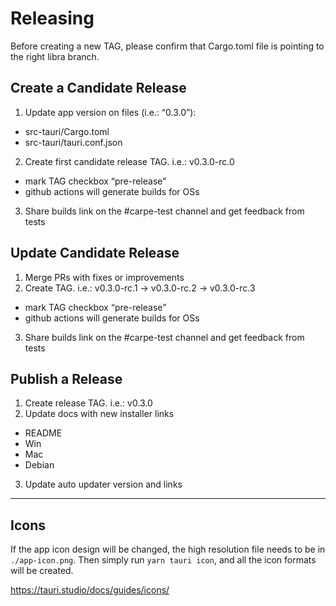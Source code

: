 # Releasing

Before creating a new TAG, please confirm that Cargo.toml file is pointing to the right libra branch.

## Create a Candidate Release
1. Update app version on files (i.e.: “0.3.0”):
  - src-tauri/Cargo.toml
  - src-tauri/tauri.conf.json
2. Create first candidate release TAG. i.e.: v0.3.0-rc.0
  - mark TAG checkbox “pre-release”
  - github actions will generate builds for OSs
3. Share builds link on the #carpe-test channel and get feedback from tests

## Update Candidate Release
1. Merge PRs with fixes or improvements
2. Create TAG. i.e.: v0.3.0-rc.1 -> v0.3.0-rc.2 -> v0.3.0-rc.3
  - mark TAG checkbox “pre-release”
  - github actions will generate builds for OSs
3. Share builds link on the #carpe-test channel and get feedback from tests

## Publish a Release
1. Create release TAG. i.e.: v0.3.0
2. Update docs with new installer links
  - README
  - Win
  - Mac
  - Debian
3. Update auto updater version and links

__________

## Icons
If the app icon design will be changed, the high resolution file needs to be in `./app-icon.png`.
Then simply run `yarn tauri icon`, and all the icon formats will be created.

https://tauri.studio/docs/guides/icons/
